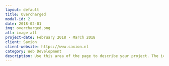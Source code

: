 ```yaml
---
layout: default
title: Overcharged
modal-id: 2
date: 2018-02-01
img: overcharged.png
alt: image alt
project-date: February 2018 - March 2018
client: Saxion
client-website: https://www.saxion.nl
category: Web Development
description: Use this area of the page to describe your project. The icon above is part of a free icon set by <a href="https://sellfy.com/p/8Q9P/jV3VZ/">Flat Icons</a>. On their website, you can download their free set with 16 icons, or you can purchase the entire set with 146 icons for only $12!
---
```

